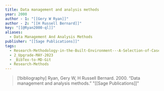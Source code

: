 ```yaml
---
title: Data management and analysis methods
year: 2000
author - 1: "[[Gery W Ryan]]"
author - 2: "[[H Russell Bernard]]"
key: "[[@Ryan2000-ql]]"
aliases:
  - Data Management And Analysis Methods
publisher: "[[Sage Publications]]"
tags:
  - Research-Methodology-in-the-Built-Environment---A-Selection-of-Case-Studies
  - 2_Upgrade-MAY-2023
  - _BibTex-to-MD-Git
  - Research-Methods
---
```


> [!bibliography]
> Ryan, Gery W, H Russell Bernard. 2000. “Data management and analysis methods.” "[[Sage Publications]]"
